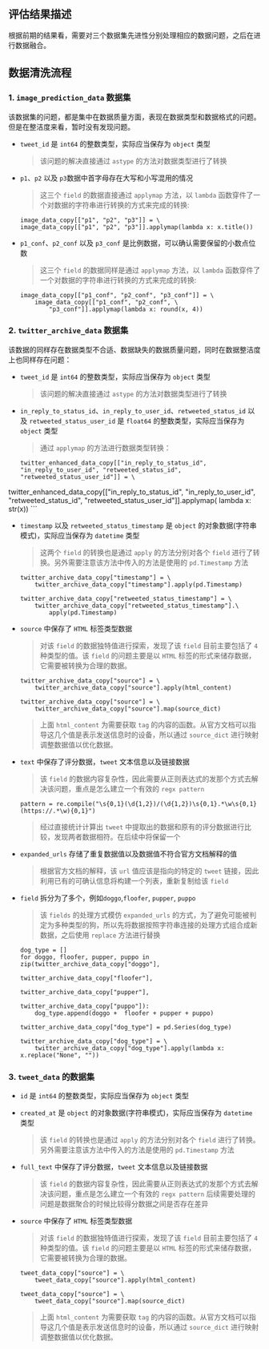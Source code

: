 ## 评估结果描述
根据前期的结果看，需要对三个数据集先进性分别处理相应的数据问题，之后在进行数据融合。


## 数据清洗流程
### 1. `image_prediction_data` 数据集
该数据集的问题，都是集中在数据质量方面，表现在数据类型和数据格式的问题。但是在整洁度来看，暂时没有发现问题。

* `tweet_id` 是 `int64` 的整数类型，实际应当保存为 `object` 类型

	>该问题的解决直接通过 `astype` 的方法对数据类型进行了转换
	
* `p1`、`p2` 以及 `p3`数据中首字母存在大写和小写混用的情况

	>这三个 `field` 的数据直接通过 `applymap` 方法，以 `lambda` 函数穿件了一个对数据的字符串进行转换的方式来完成的转换:
	
	```{Python}
	image_data_copy[["p1", "p2", "p3"]] = \
	image_data_copy[["p1", "p2", "p3"]].applymap(lambda x: x.title())
	```
* `p1_conf`、`p2_conf` 以及 `p3_conf` 是比例数据，可以确认需要保留的小数点位数
	
	>这三个 `field` 的数据同样是通过 `applymap` 方法，以 `lambda` 函数穿件了一个对数据的字符串进行转换的方式来完成的转换:
	
	```{Python}
	image_data_copy[["p1_conf", "p2_conf", "p3_conf"]] = \
		image_data_copy[["p1_conf", "p2_conf", \
			"p3_conf"]].applymap(lambda x: round(x, 4))
	```

### 2. `twitter_archive_data`	数据集
该数据的同样存在数据类型不合适、数据缺失的数据质量问题，同时在数据整洁度上也同样存在问题：

* `tweet_id` 是 `int64` 的整数类型，实际应当保存为 `object` 类型

	>该问题的解决直接通过 `astype` 的方法对数据类型进行了转换
	
* `in_reply_to_status_id`、`in_reply_to_user_id`、`retweeted_status_id` 以及 `retweeted_status_user_id` 是 `float64` 的整数类型，实际应当保存为 `object` 类型

	>通过 `applymap` 的方法进行数据类型转换：
	
	```{Python}
	twitter_enhanced_data_copy[["in_reply_to_status_id", "in_reply_to_user_id", "retweeted_status_id", "retweeted_status_user_id"]] = \
twitter_enhanced_data_copy[["in_reply_to_status_id", "in_reply_to_user_id", "retweeted_status_id", "retweeted_status_user_id"]].applymap(
    lambda x: str(x))
	```
	
	
* `timestamp` 以及 `retweeted_status_timestamp` 是 `object` 的对象数据(字符串模式)，实际应当保存为 `datetime` 类型

	> 这两个 `field` 的转换也是通过 `apply` 的方法分别对各个 `field` 进行了转换。另外需要注意该方法中传入的方法是使用的 `pd.Timestamp` 方法
	
	```{Python}
	twitter_archive_data_copy["timestamp"] = \
		twitter_archive_data_copy["timestamp"].apply(pd.Timestamp)
		
	twitter_archive_data_copy["retweeted_status_timestamp"] = \
		twitter_archive_data_copy["retweeted_status_timestamp"].\
			apply(pd.Timestamp)
	```
	
* `source` 中保存了 `HTML` 标签类型数据

	> 对该 `field` 的数据独特值进行探索，发现了该 `field` 目前主要包括了 `4` 种类型的值。该 `field` 的问题主要是以 `HTML` 标签的形式来储存数据，它需要被转换为合理的数据。
	
	```{python}
	twitter_archive_data_copy["source"] = \
		twitter_archive_data_copy["source"].apply(html_content)
	
	twitter_archive_data_copy["source"] = \
		twitter_archive_data_copy["source"].map(source_dict)
	```
	
	> 上面 `html_content` 为需要获取 `tag` 的内容的函数。从官方文档可以指导这几个值是表示发送信息时的设备，所以通过 `source_dict` 进行映射调整数据值以优化数据。
	
* `text` 中保存了评分数据，`tweet` 文本信息以及链接数据

	>该 `field` 的数据内容复杂性，因此需要从正则表达式的发那个方式去解决该问题，重点是怎么建立一个有效的 `regx pattern`
	
	```{Python}
    pattern = re.compile("\s{0,1}(\d{1,2})/(\d{1,2})\s{0,1}.*\w\s{0,1}(https://.*\w){0,1}")
	```
	> 经过直接统计计算出 `tweet` 中提取出的数据和原有的评分数据进行比较，发现两者数据相符。在后续中将保留一个

* `expanded_urls` 存储了重复数据值以及数据值不符合官方文档解释的值

	> 根据官方文档的解释，该 `url` 值应该是指向的特定的 `tweet` 链接，因此利用已有的可确认信息将构建一个列表，重新复制给该 `field`

* `field` 拆分为了多个，例如`doggo`,`floofer`, `pupper`, `puppo`

	> 该 `fields` 的处理方式模仿 `expanded_urls` 的方式，为了避免可能被判定为多种类型的狗，所以先将数据按照字符串连接的处理方式组合成新数据，之后使用 `replace` 方法进行替换
	
	```{Python}
	dog_type = []
	for doggo, floofer, pupper, puppo in zip(twitter_archive_data_copy["doggo"], 
	                                         twitter_archive_data_copy["floofer"],
	                                         twitter_archive_data_copy["pupper"],
	                                         twitter_archive_data_copy["puppo"]):
	    dog_type.append(doggo +  floofer + pupper + puppo)
	    
	twitter_archive_data_copy["dog_type"] = pd.Series(dog_type)
	
	twitter_archive_data_copy["dog_type"] = \
	    twitter_archive_data_copy["dog_type"].apply(lambda x: x.replace("None", ""))
	```

### 3. `tweet_data`	的数据集

* `id` 是 `int64` 的整数类型，实际应当保存为 `object` 类型
* `created_at` 是 `object` 的对象数据(字符串模式)，实际应当保存为 `datetime` 类型

	> 该 `field` 的转换也是通过 `apply` 的方法分别对各个 `field` 进行了转换。另外需要注意该方法中传入的方法是使用的 `pd.Timestamp` 方法

* `full_text` 中保存了评分数据，`tweet` 文本信息以及链接数据

	>该 `field` 的数据内容复杂性，因此需要从正则表达式的发那个方式去解决该问题，重点是怎么建立一个有效的 `regx pattern`
	>后续需要处理的问题是数据聚合的时候比较得分数据之间是否存在差异
* `source` 中保存了 `HTML` 标签类型数据

	> 对该 `field` 的数据独特值进行探索，发现了该 `field` 目前主要包括了 `4` 种类型的值。该 `field` 的问题主要是以 `HTML` 标签的形式来储存数据，它需要被转换为合理的数据。
	
	```{python}
	tweet_data_copy["source"] = \
		tweet_data_copy["source"].apply(html_content)
	
	tweet_data_copy["source"] = \
		tweet_data_copy["source"].map(source_dict)
	```
	
	> 上面 `html_content` 为需要获取 `tag` 的内容的函数。从官方文档可以指导这几个值是表示发送信息时的设备，所以通过 `source_dict` 进行映射调整数据值以优化数据。
